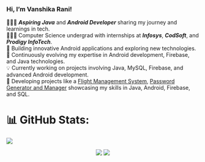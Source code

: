 ### **Hi, I’m Vanshika Rani!**

👨🏻‍💻 ***Aspiring Java*** and ***Android Developer*** sharing my journey and learnings in tech.<br/>
👨🏻‍🎓 Computer Science undergrad with internships at ***Infosys***, ***CodSoft***, and ***Prodigy InfoTech***.<br/>
📱 Building innovative Android applications and exploring new technologies.<br/>
🌟 Continuously evolving my expertise in Android development, Firebase, and Java technologies.<br/>
💡 Currently working on projects involving Java, MySQL, Firebase, and advanced Android development.<br/>
🚀 Developing projects like a [Flight Management System](https://github.com/Vanshika521/Flight-Management-System.git), [Password Generator and Manager](https://github.com/Vanshika521/Password-Generator-And-Manager-.git) showcasing my skills in Java, Android, Firebase, and SQL.<br/>

 
# 📊 GitHub Stats:
![](https://github-readme-activity-graph.vercel.app/graph?username=Vanshika521&theme=dracula&point=ff4d88)
<!--![Vanshika's GitHub stats](https://github-readme-stats.vercel.app/api?username=Vanshika521&count_private=true&show_icons=true&theme=dracula&hide_rank=false)-->
<!--![](https://github-readme-streak-stats.herokuapp.com/?user=Vanshika521&theme=dracula&hide_border=false)<br/>
![](https://github-readme-stats.vercel.app/api/top-langs/?username=Vanshika521&theme=dracula&hide_border=false&include_all_commits=true&count_private=true&layout=compact)
-->
<div align="center">
  <img src="https://github-readme-streak-stats.herokuapp.com/?user=Vanshika521&theme=dracula&hide_border=false"/>
  <img src="https://github-readme-stats.vercel.app/api/top-langs/?username=Vanshika521&theme=dracula&hide_border=false&include_all_commits=true&count_private=true&layout=compact"/>
</div>


<!--[![trophy](https://github-profile-trophy.vercel.app/?username=Vanshika521)](https://github.com/ryo-ma/github-profile-trophy)-->
